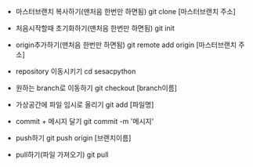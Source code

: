 - 마스터브랜치 복사하기(맨처음 한번만 하면됨)
git clone [마스터브랜치 주소]

- 처음시작할때 초기화하기(맨처음 한번만 하면됨)
git init

- origin추가하기(맨처음 한번만 하면됨)
git remote add origin [마스터브랜치 주소]

- repository 이동시키기
cd sesacpython

- 원하는 branch로 이동하기 
git checkout [branch이름]

- 가상공간에 파일 임시로 올리기
git add [파일명]

- commit + 메시지 달기
git commit -m '메시지'

- push하기
git push origin [브랜치이름]

- pull하기(파일 가져오기)
git pull

